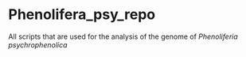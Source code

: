 # Phenolifera_psy_repo
All scripts that are used for the analysis of the genome of <em>Phenoliferia psychrophenolica</em> 
